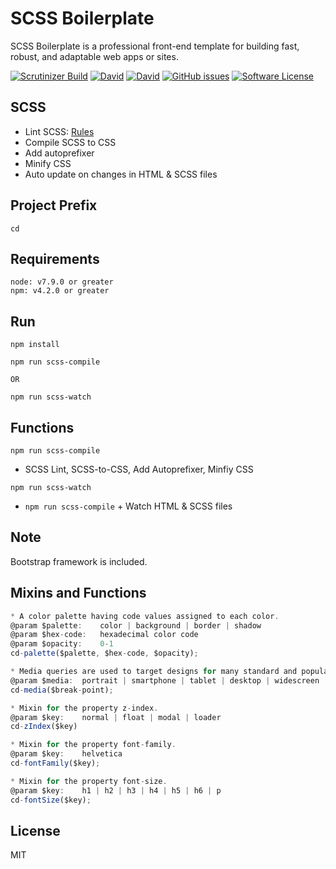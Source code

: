 # SCSS Boilerplate
SCSS Boilerplate is a professional front-end template for building fast, robust, and adaptable web apps or sites.

[![Scrutinizer Build](https://img.shields.io/scrutinizer/build/g/filp/whoops.svg)](https://github.com/imransilvake/SCSS-Boilerplate/)
[![David](https://img.shields.io/david/expressjs/express.svg)](https://github.com/imransilvake/SCSS-Boilerplate)
[![David](https://img.shields.io/david/dev/expressjs/express.svg)](https://github.com/imransilvake/SCSS-Boilerplate)
[![GitHub issues](https://img.shields.io/github/issues/imransilvake/SCSS-Boilerplate.svg)](https://github.com/imransilvake/SCSS-Boilerplate/issues)
[![Software License](https://img.shields.io/badge/license-MIT-blue.svg)](LICENSE)

## SCSS
  - Lint SCSS: [Rules](https://stylelint.io/user-guide/rules/)
  - Compile SCSS to CSS
  - Add autoprefixer
  - Minify CSS
  - Auto update on changes in HTML & SCSS files

## Project Prefix
`cd`

## Requirements
```
node: v7.9.0 or greater
npm: v4.2.0 or greater
```

## Run
```
npm install
```
```
npm run scss-compile

OR

npm run scss-watch
```

## Functions

`npm run scss-compile`
  - SCSS Lint, SCSS-to-CSS, Add Autoprefixer, Minfiy CSS

`npm run scss-watch`
  - `npm run scss-compile` + Watch HTML & SCSS files

## Note
Bootstrap framework is included.

## Mixins and Functions
```javascript
* A color palette having code values assigned to each color.
@param $palette:	color | background | border | shadow
@param $hex-code:	hexadecimal color code
@param $opacity:	0-1
cd-palette($palette, $hex-code, $opacity);

* Media queries are used to target designs for many standard and popular devices.
@param $media:	portrait | smartphone | tablet | desktop | widescreen
cd-media($break-point);

* Mixin for the property z-index.
@param $key:	normal | float | modal | loader
cd-zIndex($key)

* Mixin for the property font-family.
@param $key:	helvetica
cd-fontFamily($key);

* Mixin for the property font-size.
@param $key:	h1 | h2 | h3 | h4 | h5 | h6 | p
cd-fontSize($key);
```

## License
MIT
